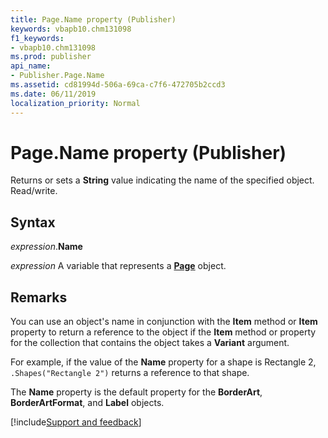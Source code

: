 ```yaml
---
title: Page.Name property (Publisher)
keywords: vbapb10.chm131098
f1_keywords:
- vbapb10.chm131098
ms.prod: publisher
api_name:
- Publisher.Page.Name
ms.assetid: cd81994d-506a-69ca-c7f6-472705b2ccd3
ms.date: 06/11/2019
localization_priority: Normal
---
```



# Page.Name property (Publisher)

Returns or sets a **String** value indicating the name of the specified object. Read/write.


## Syntax

_expression_.**Name**

_expression_ A variable that represents a **[Page](Publisher.Page.md)** object.


## Remarks

You can use an object's name in conjunction with the **Item** method or **Item** property to return a reference to the object if the **Item** method or property for the collection that contains the object takes a **Variant** argument. 

For example, if the value of the **Name** property for a shape is Rectangle 2, `.Shapes("Rectangle 2")` returns a reference to that shape.

The **Name** property is the default property for the **BorderArt**, **BorderArtFormat**, and **Label** objects.

[!include[Support and feedback](~/includes/feedback-boilerplate.md)]